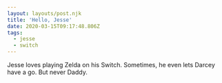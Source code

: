 ```yaml
---
layout: layouts/post.njk
title: 'Hello, Jesse'
date: 2020-03-15T09:17:48.806Z
tags:
  - jesse
  - switch
---
```

Jesse loves playing Zelda on his Switch. Sometimes, he even lets Darcey have a go. But never Daddy.